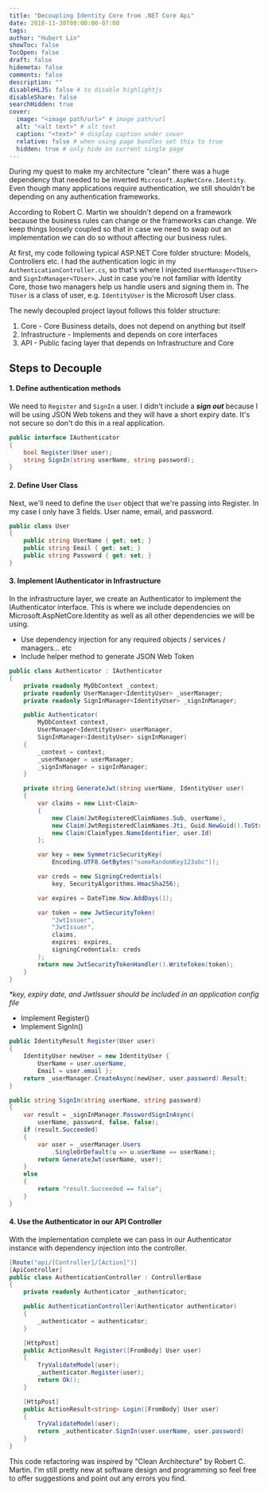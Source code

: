 ```yaml
---
title: "Decoupling Identity Core from .NET Core Api"
date: 2018-11-30T00:00:00-07:00
tags:
author: "Hubert Lin"
showToc: false
TocOpen: false
draft: false
hidemeta: false
comments: false
description: ""
disableHLJS: false # to disable highlightjs
disableShare: false
searchHidden: true
cover:
  image: "<image path/url>" # image path/url
  alt: "<alt text>" # alt text
  caption: "<text>" # display caption under cover
  relative: false # when using page bundles set this to true
  hidden: true # only hide on current single page
---
```


During my quest to make my architecture "clean" there was a huge dependency that
needed to be inverted `Microsoft.AspNetCore.Identity`. Even though many
applications require authentication, we still shouldn't be depending on any
authentication frameworks.

According to Robert C. Martin we shouldn't depend on a framework because the
business rules can change or the frameworks can change. We keep things loosely
coupled so that in case we need to swap out an implementation we can do so
without affecting our business rules.

At first, my code following typical ASP.NET Core folder structure: Models,
Controllers etc. I had the authentication logic in my
`AuthenticationController.cs`, so that's where I injected `UserManager<TUser>`
and `SignInManager<TUser>`. Just in case you're not familiar with Identity Core,
those two managers help us handle users and signing them in. The `TUser` is a
class of user, e.g. `IdentityUser` is the Microsoft User class.

The newly decoupled project layout follows this folder structure:

1. Core - Core Business details, does not depend on anything but itself
2. Infrastructure - Implements and depends on core interfaces
3. API - Public facing layer that depends on Infrastructure and Core

## Steps to Decouple

#### 1. Define authentication methods

We need to `Register` and `SignIn` a user. I didn't include a _**sign out**_
because I will be using JSON Web tokens and they will have a short expiry date.
It's not secure so don't do this in a real application.

```csharp
public interface IAuthenticator
{
    bool Register(User user);
    string SignIn(string userName, string password);
}
```

#### 2. Define User Class

Next, we'll need to define the `User` object that we're passing into Register.
In my case I only have 3 fields. User name, email, and password.

```csharp
public class User
{
    public string UserName { get; set; }
    public string Email { get; set; }
    public string Password { get; set; }
}
```

#### 3. Implement IAuthenticator in Infrastructure

In the infrastructure layer, we create an Authenticator to implement the
IAuthenticator interface. This is where we include dependencies on
Microsoft.AspNetCore.Identity as well as all other dependencies we will be
using.

- Use dependency injection for any required objects / services / managers... etc
- Include helper method to generate JSON Web Token

```csharp
public class Authenticator : IAuthenticator
{
    private readonly MyDbContext _context;
    private readonly UserManager<IdentityUser> _userManager;
    private readonly SignInManager<IdentityUser> _signInManager;

    public Authenticator(
        MyDbContext context,
        UserManager<IdentityUser> userManager,
        SignInManager<IdentityUser> signInManager)
    {
        _context = context;
        _userManager = userManager;
        _signInManager = signInManager;
    }

    private string GenerateJwt(string userName, IdentityUser user)
    {
        var claims = new List<Claim>
        {
            new Claim(JwtRegisteredClaimNames.Sub, userName),
            new Claim(JwtRegisteredClaimNames.Jti, Guid.NewGuid().ToString()),
            new Claim(ClaimTypes.NameIdentifier, user.Id)
        };

        var key = new SymmetricSecurityKey(
            Encoding.UTF8.GetBytes("someRandomKey123abc"));

        var creds = new SigningCredentials(
            key, SecurityAlgorithms.HmacSha256);

        var expires = DateTime.Now.AddDays(1);

        var token = new JwtSecurityToken(
            "JwtIssuer",
            "JwtIssuer",
            claims,
            expires: expires,
            signingCredentials: creds
        );
        return new JwtSecurityTokenHandler().WriteToken(token);
    }
}
```

_\*key, expiry date, and JwtIssuer should be included in an application config
file_

- Implement Register()
- Implement SignIn()

```csharp
public IdentityResult Register(User user)
{
    IdentityUser newUser = new IdentityUser {
        UserName = user.userName,
        Email = user.email };
    return _userManager.CreateAsync(newUser, user.password).Result;
}

public string SignIn(string userName, string password)
{
    var result = _signInManager.PasswordSignInAsync(
        userName, password, false, false);
    if (result.Succeeded)
    {
        var user = _userManager.Users
            .SingleOrDefault(u => u.userName == userName);
        return GenerateJwt(userName, user);
    }
    else
    {
        return "result.Succeeded == false";
    }
}
```

#### 4. Use the Authenticator in our API Controller

With the implementation complete we can pass in our Authenticator instance with
dependency injection into the controller.

```csharp
[Route("api/[Controller]/[Action]")]
[ApiController]
public class AuthenticationController : ControllerBase
{
    private readonly Authenticator _authenticator;

    public AuthenticationController(Authenticator authenticator)
    {
        _authenticator = authenticator;
    }

    [HttpPost]
    public ActionResult Register([FromBody] User user)
    {
        TryValidateModel(user);
        _authenticator.Register(user);
        return Ok();
    }

    [HttpPost]
    public ActionResult<string> Login([FromBody] User user)
    {
        TryValidateModel(user);
        return _authenticator.SignIn(user.userName, user.password)
    }
}
```

This code refactoring was inspired by "Clean Architecture" by Robert C. Martin.
I'm still pretty new at software design and programming so feel free to offer
suggestions and point out any errors you find.
